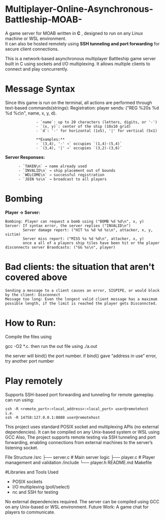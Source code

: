 # Multiplayer-Online-Asynchronous-Battleship-MOAB-
A game server for MOAB written in **C** , designed to run on any Linux machine or WSL environment.  
It can also be hosted remotely using **SSH tunneling and port forwarding** for secure client connections.

This is a network-based asynchronous multiplayer Battleship game server built in C using sockets and I/O multiplexing. It allows multiple clients to connect and play concurrently.


# Message Syntax
Since this game is run on the terminal, all actions are performed through text-based commands(strings):
  Registration: 
    player sends: ("REG %20s %d %d %c\n", name, x, y, d).
    
                  - `name`: up to 20 characters (letters, digits, or '-')  
                  - `(x, y)`: center of the ship (10x10 grid)  
                  - `d`: '-' for horizontal (1x5), '|' for vertical (5x1)

                  **Examples:**
                  - `(3,4), '-' →` occupies `(1,4)-(5,4)`
                  - `(3,4), '|' →` occupies `(3,2)-(3,6)`

**Server Responses:**

          - `TAKEN\n` → name already used  
          - `INVALID\n` → ship placement out of bounds  
          - `WELCOME\n` → successful registration  
          - `JOIN %s\n` → broadcast to all players

# Bombing
**Player → Server:**

    Bombing: Player can request a bomb using ("BOMB %d %d\n", x, y)
    Server: If syntax error, the server replies ("INVALID\n")
            Server damage report: ("HIT %s %d %d %s\n", attacker, x, y, victim)
            Server miss report: ("MISS %s %d %d\n", attacker, x, y)
            once a all of a players ship tiles have been hit or the player disconnects server Braodcasts: ("GG %s\n", player)
# Bad clients: the situation that aren't covered above
    Sending a message to a client causes an error, SIGPIPE, or would block by the client: Disconnect
    Message too long: Even the longest valid client message has a maximum possible length, if the limit is reached the player gets Disconncted.


# How to Run:

  Compile the files using
  
  gcc -O2 *.c.
  then run the out file using ./a.out <port number>
  
  
  the server will bind() the port number.
  if bind() gave “address in use” error, try another port number
# Play remotely
  Supports SSH-based port forwarding and tunneling for remote gameplay.
  can run using:
  
    ssh -R <remote_port>:<local_address>:<local_port> user@remotehost
    i.e. 
    ssh -R 14758:127.0.0.1:8080 user@remotehost

  This project uses standard POSIX socket and multiplexing APIs (no external dependencies). It can be compiled on any Unix-based system or WSL using GCC
  Also, The project supports remote testing via SSH tunneling and port forwarding, enabling connections from external machines to the server’s listening socket.
  
FIle Structure
/src
 ├── server.c       # Main server logic
 ├── player.c       # Player management and validation
/include
 └── player.h
README.md
Makefile

#Libraries and Tools Used
* POSIX sockets
* I/O multiplexing (poll/select)
* nc and SSH for testing

No external dependencies required. The server can be compiled using GCC on any Unix-based or WSL environment.
Future Work:
  A game chat for players to communicate.
            

                  
    


